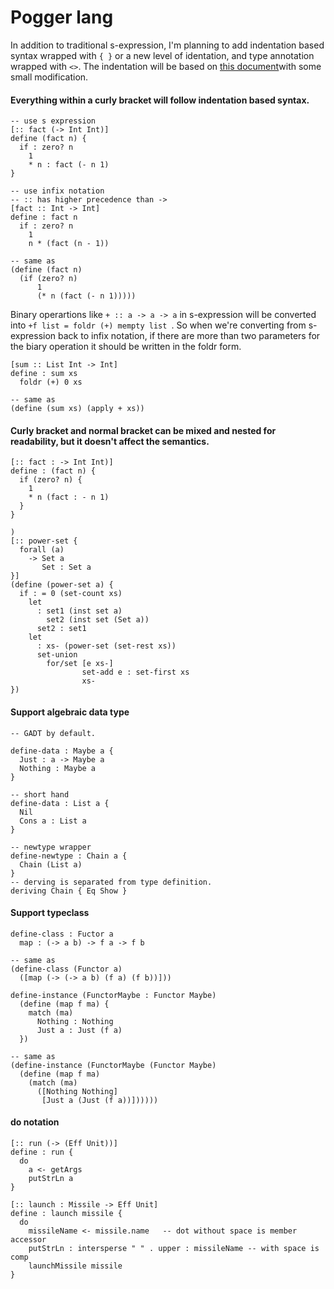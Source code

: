 # Pogger lang

In addition to traditional s-expression, I'm planning to add indentation based syntax wrapped with `{ }` or a new level of identation, and type annotation wrapped with `<>`. The indentation will be based on [this document](https://srfi.schemers.org/srfi-119/srfi-119.html)with some small modification.

#### Everything within a curly bracket will follow indentation based syntax.
```
-- use s expression
[:: fact (-> Int Int)]
define (fact n) {
  if : zero? n
    1
    * n : fact (- n 1)
}

-- use infix notation
-- :: has higher precedence than ->
[fact :: Int -> Int]
define : fact n
  if : zero? n
    1
    n * (fact (n - 1))

-- same as
(define (fact n)
  (if (zero? n)
      1
      (* n (fact (- n 1)))))
```

Binary operartions like `+ :: a -> a -> a` in s-expression will be converted into `+f list = foldr (+) mempty list `. So when we're converting from s-expression back to infix notation, if there are more than two parameters for the biary operation it should be written in the foldr form.

```
[sum :: List Int -> Int]
define : sum xs
  foldr (+) 0 xs

-- same as
(define (sum xs) (apply + xs))

```

#### Curly bracket and normal bracket can be mixed and nested for readability, but it doesn't affect the semantics.
```
[:: fact : -> Int Int)]
define : (fact n) {
  if (zero? n) {
    1
    * n (fact : - n 1)
  }
}
```

```
)
[:: power-set {
  forall (a)
    -> Set a
       Set : Set a
}]
(define (power-set a) {
  if : = 0 (set-count xs)
    let
      : set1 (inst set a)
        set2 (inst set (Set a))
      set2 : set1
    let
      : xs- (power-set (set-rest xs))
      set-union
        for/set [e xs-]
                set-add e : set-first xs
                xs-
})
```

#### Support algebraic data type
```
-- GADT by default.

define-data : Maybe a {
  Just : a -> Maybe a
  Nothing : Maybe a
}

-- short hand
define-data : List a {
  Nil
  Cons a : List a
}

-- newtype wrapper
define-newtype : Chain a {
  Chain (List a)
}
-- derving is separated from type definition.
deriving Chain { Eq Show }

```

#### Support typeclass
```
define-class : Fuctor a
  map : (-> a b) -> f a -> f b

-- same as
(define-class (Functor a)
  ([map (-> (-> a b) (f a) (f b))]))

define-instance (FunctorMaybe : Functor Maybe)
  (define (map f ma) {
    match (ma)
      Nothing : Nothing
      Just a : Just (f a)
  })

-- same as
(define-instance (FunctorMaybe (Functor Maybe)
  (define (map f ma)
    (match (ma)
      ([Nothing Nothing]
       [Just a (Just (f a))])))))
```

#### do notation
```
[:: run (-> (Eff Unit))]
define : run {
  do
    a <- getArgs
    putStrLn a
}

[:: launch : Missile -> Eff Unit]
define : launch missile {
  do
    missileName <- missile.name   -- dot without space is member accessor
    putStrLn : intersperse " " . upper : missileName -- with space is comp
    launchMissile missile
}
```
